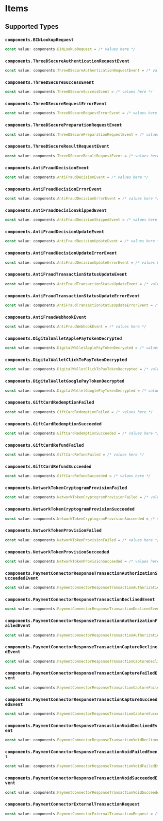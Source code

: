 # Items


## Supported Types

### `components.BINLookupRequest`

```typescript
const value: components.BINLookupRequest = /* values here */
```

### `components.ThreeDSecureAuthenticationRequestEvent`

```typescript
const value: components.ThreeDSecureAuthenticationRequestEvent = /* values here */
```

### `components.ThreeDSecureSuccessEvent`

```typescript
const value: components.ThreeDSecureSuccessEvent = /* values here */
```

### `components.ThreeDSecureRequestErrorEvent`

```typescript
const value: components.ThreeDSecureRequestErrorEvent = /* values here */
```

### `components.ThreeDSecurePreparationRequestEvent`

```typescript
const value: components.ThreeDSecurePreparationRequestEvent = /* values here */
```

### `components.ThreeDSecureResultRequestEvent`

```typescript
const value: components.ThreeDSecureResultRequestEvent = /* values here */
```

### `components.AntiFraudDecisionEvent`

```typescript
const value: components.AntiFraudDecisionEvent = /* values here */
```

### `components.AntiFraudDecisionErrorEvent`

```typescript
const value: components.AntiFraudDecisionErrorEvent = /* values here */
```

### `components.AntiFraudDecisionSkippedEvent`

```typescript
const value: components.AntiFraudDecisionSkippedEvent = /* values here */
```

### `components.AntiFraudDecisionUpdateEvent`

```typescript
const value: components.AntiFraudDecisionUpdateEvent = /* values here */
```

### `components.AntiFraudDecisionUpdateErrorEvent`

```typescript
const value: components.AntiFraudDecisionUpdateErrorEvent = /* values here */
```

### `components.AntiFraudTransactionStatusUpdateEvent`

```typescript
const value: components.AntiFraudTransactionStatusUpdateEvent = /* values here */
```

### `components.AntiFraudTransactionStatusUpdateErrorEvent`

```typescript
const value: components.AntiFraudTransactionStatusUpdateErrorEvent = /* values here */
```

### `components.AntiFraudWebhookEvent`

```typescript
const value: components.AntiFraudWebhookEvent = /* values here */
```

### `components.DigitalWalletApplePayTokenDecrypted`

```typescript
const value: components.DigitalWalletApplePayTokenDecrypted = /* values here */
```

### `components.DigitalWalletClickToPayTokenDecrypted`

```typescript
const value: components.DigitalWalletClickToPayTokenDecrypted = /* values here */
```

### `components.DigitalWalletGooglePayTokenDecrypted`

```typescript
const value: components.DigitalWalletGooglePayTokenDecrypted = /* values here */
```

### `components.GiftCardRedemptionFailed`

```typescript
const value: components.GiftCardRedemptionFailed = /* values here */
```

### `components.GiftCardRedemptionSucceeded`

```typescript
const value: components.GiftCardRedemptionSucceeded = /* values here */
```

### `components.GiftCardRefundFailed`

```typescript
const value: components.GiftCardRefundFailed = /* values here */
```

### `components.GiftCardRefundSucceeded`

```typescript
const value: components.GiftCardRefundSucceeded = /* values here */
```

### `components.NetworkTokenCryptogramProvisionFailed`

```typescript
const value: components.NetworkTokenCryptogramProvisionFailed = /* values here */
```

### `components.NetworkTokenCryptogramProvisionSucceeded`

```typescript
const value: components.NetworkTokenCryptogramProvisionSucceeded = /* values here */
```

### `components.NetworkTokenProvisionFailed`

```typescript
const value: components.NetworkTokenProvisionFailed = /* values here */
```

### `components.NetworkTokenProvisionSucceeded`

```typescript
const value: components.NetworkTokenProvisionSucceeded = /* values here */
```

### `components.PaymentConnectorResponseTransactionAuthorizationSucceededEvent`

```typescript
const value: components.PaymentConnectorResponseTransactionAuthorizationSucceededEvent = /* values here */
```

### `components.PaymentConnectorResponseTransactionDeclinedEvent`

```typescript
const value: components.PaymentConnectorResponseTransactionDeclinedEvent = /* values here */
```

### `components.PaymentConnectorResponseTransactionAuthorizationFailedEvent`

```typescript
const value: components.PaymentConnectorResponseTransactionAuthorizationFailedEvent = /* values here */
```

### `components.PaymentConnectorResponseTransactionCaptureDeclinedEvent`

```typescript
const value: components.PaymentConnectorResponseTransactionCaptureDeclinedEvent = /* values here */
```

### `components.PaymentConnectorResponseTransactionCaptureFailedEvent`

```typescript
const value: components.PaymentConnectorResponseTransactionCaptureFailedEvent = /* values here */
```

### `components.PaymentConnectorResponseTransactionCaptureSucceededEvent`

```typescript
const value: components.PaymentConnectorResponseTransactionCaptureSucceededEvent = /* values here */
```

### `components.PaymentConnectorResponseTransactionVoidDeclinedEvent`

```typescript
const value: components.PaymentConnectorResponseTransactionVoidDeclinedEvent = /* values here */
```

### `components.PaymentConnectorResponseTransactionVoidFailedEvent`

```typescript
const value: components.PaymentConnectorResponseTransactionVoidFailedEvent = /* values here */
```

### `components.PaymentConnectorResponseTransactionVoidSucceededEvent`

```typescript
const value: components.PaymentConnectorResponseTransactionVoidSucceededEvent = /* values here */
```

### `components.PaymentConnectorExternalTransactionRequest`

```typescript
const value: components.PaymentConnectorExternalTransactionRequest = /* values here */
```

